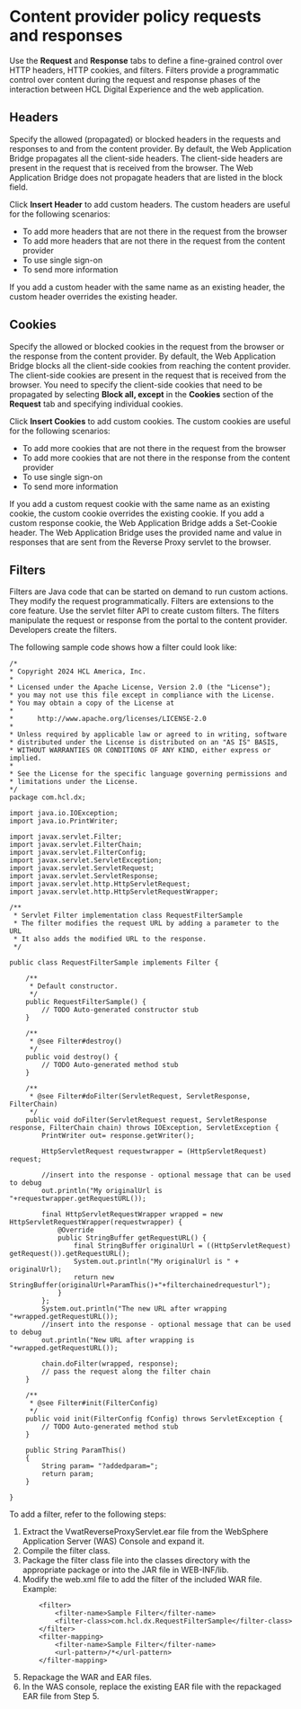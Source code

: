 # Content provider policy requests and responses

Use the **Request** and **Response** tabs to define a fine-grained control over HTTP headers, HTTP cookies, and filters. Filters provide a programmatic control over content during the request and response phases of the interaction between HCL Digital Experience and the web application.

## Headers

Specify the allowed \(propagated\) or blocked headers in the requests and responses to and from the content provider. By default, the Web Application Bridge propagates all the client-side headers. The client-side headers are present in the request that is received from the browser. The Web Application Bridge does not propagate headers that are listed in the block field.

Click **Insert Header** to add custom headers. The custom headers are useful for the following scenarios:

-   To add more headers that are not there in the request from the browser
-   To add more headers that are not there in the request from the content provider
-   To use single sign-on
-   To send more information

If you add a custom header with the same name as an existing header, the custom header overrides the existing header.

## Cookies

Specify the allowed or blocked cookies in the request from the browser or the response from the content provider. By default, the Web Application Bridge blocks all the client-side cookies from reaching the content provider. The client-side cookies are present in the request that is received from the browser. You need to specify the client-side cookies that need to be propagated by selecting **Block all, except** in the **Cookies** section of the **Request** tab and specifying individual cookies.

Click **Insert Cookies** to add custom cookies. The custom cookies are useful for the following scenarios:

-   To add more cookies that are not there in the request from the browser
-   To add more cookies that are not there in the response from the content provider
-   To use single sign-on
-   To send more information

If you add a custom request cookie with the same name as an existing cookie, the custom cookie overrides the existing cookie. If you add a custom response cookie, the Web Application Bridge adds a Set-Cookie header. The Web Application Bridge uses the provided name and value in responses that are sent from the Reverse Proxy servlet to the browser.

## Filters

Filters are Java code that can be started on demand to run custom actions. They modify the request programmatically. Filters are extensions to the core feature. Use the servlet filter API to create custom filters. The filters manipulate the request or response from the portal to the content provider. Developers create the filters.

The following sample code shows how a filter could look like:

```
/*
* Copyright 2024 HCL America, Inc.
*
* Licensed under the Apache License, Version 2.0 (the "License");
* you may not use this file except in compliance with the License.
* You may obtain a copy of the License at
*
*      http://www.apache.org/licenses/LICENSE-2.0
*
* Unless required by applicable law or agreed to in writing, software
* distributed under the License is distributed on an "AS IS" BASIS,
* WITHOUT WARRANTIES OR CONDITIONS OF ANY KIND, either express or implied.
* 
* See the License for the specific language governing permissions and
* limitations under the License.
*/
package com.hcl.dx;

import java.io.IOException;
import java.io.PrintWriter;

import javax.servlet.Filter;
import javax.servlet.FilterChain;
import javax.servlet.FilterConfig;
import javax.servlet.ServletException;
import javax.servlet.ServletRequest;
import javax.servlet.ServletResponse;
import javax.servlet.http.HttpServletRequest;
import javax.servlet.http.HttpServletRequestWrapper;

/**
 * Servlet Filter implementation class RequestFilterSample
 * The filter modifies the request URL by adding a parameter to the URL
 * It also adds the modified URL to the response.
 */

public class RequestFilterSample implements Filter {

    /**
     * Default constructor. 
     */
    public RequestFilterSample() {
        // TODO Auto-generated constructor stub
    }

	/**
	 * @see Filter#destroy()
	 */
	public void destroy() {
		// TODO Auto-generated method stub
	}

	/**
	 * @see Filter#doFilter(ServletRequest, ServletResponse, FilterChain)
	 */
	public void doFilter(ServletRequest request, ServletResponse response, FilterChain chain) throws IOException, ServletException {
		PrintWriter out= response.getWriter();
		
		HttpServletRequest requestwrapper = (HttpServletRequest) request;
		
		//insert into the response - optional message that can be used to debug
		out.println("My originalUrl is "+requestwrapper.getRequestURL());
		
		final HttpServletRequestWrapper wrapped = new HttpServletRequestWrapper(requestwrapper) {
            @Override
            public StringBuffer getRequestURL() {
                final StringBuffer originalUrl = ((HttpServletRequest) getRequest()).getRequestURL();
                System.out.println("My originalUrl is " + originalUrl);
                return new StringBuffer(originalUrl+ParamThis()+"+filterchainedrequesturl");
            }
        };
        System.out.println("The new URL after wrapping "+wrapped.getRequestURL()); 
		//insert into the response - optional message that can be used to debug
        out.println("New URL after wrapping is "+wrapped.getRequestURL());
        
        chain.doFilter(wrapped, response);
		// pass the request along the filter chain
	}

	/**
	 * @see Filter#init(FilterConfig)
	 */
	public void init(FilterConfig fConfig) throws ServletException {
		// TODO Auto-generated method stub
	}
	
	public String ParamThis() 
	{
		String param= "?addedparam=";
		return param;
	}

}

```
To add a filter, refer to the following steps:

1. Extract the VwatReverseProxyServlet.ear file from the WebSphere Application Server (WAS) Console and expand it.
2. Compile the filter class.
3. Package the filter class file into the classes directory with the appropriate package or into the JAR file in WEB-INF/lib.
4. Modify the web.xml file to add the filter of the included WAR file.
	Example:
	```
		<filter>
			<filter-name>Sample Filter</filter-name>
			<filter-class>com.hcl.dx.RequestFilterSample</filter-class>
		</filter>
		<filter-mapping>
			<filter-name>Sample Filter</filter-name>
			<url-pattern>/*</url-pattern>
		</filter-mapping>
	```
5. Repackage the WAR and EAR files. 
6. In the WAS console, replace the existing EAR file with the repackaged EAR file from Step 5. 
